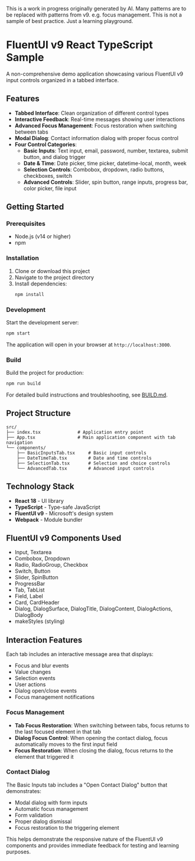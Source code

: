 This is a work in progress originally generated by AI. Many patterns are to be replaced with patterns from v9. e.g. focus management. This is not a sample of best practice. Just a learning playground.

# FluentUI v9 React TypeScript Sample

A non-comprehensive demo application showcasing various FluentUI v9 input controls organized in a tabbed interface.

## Features

- **Tabbed Interface**: Clean organization of different control types
- **Interactive Feedback**: Real-time messages showing user interactions
- **Advanced Focus Management**: Focus restoration when switching between tabs
- **Modal Dialog**: Contact information dialog with proper focus control
- **Four Control Categories**:
  - **Basic Inputs**: Text input, email, password, number, textarea, submit button, and dialog trigger
  - **Date & Time**: Date picker, time picker, datetime-local, month, week
  - **Selection Controls**: Combobox, dropdown, radio buttons, checkboxes, switch
  - **Advanced Controls**: Slider, spin button, range inputs, progress bar, color picker, file input

## Getting Started

### Prerequisites

- Node.js (v14 or higher)
- npm

### Installation

1. Clone or download this project
2. Navigate to the project directory
3. Install dependencies:
   ```bash
   npm install
   ```

### Development

Start the development server:
```bash
npm start
```

The application will open in your browser at `http://localhost:3000`.

### Build

Build the project for production:
```bash
npm run build
```

For detailed build instructions and troubleshooting, see [BUILD.md](BUILD.md).

## Project Structure

```
src/
├── index.tsx              # Application entry point
├── App.tsx                # Main application component with tab navigation
└── components/
    ├── BasicInputsTab.tsx     # Basic input controls
    ├── DateTimeTab.tsx        # Date and time controls
    ├── SelectionTab.tsx       # Selection and choice controls
    └── AdvancedTab.tsx        # Advanced input controls
```

## Technology Stack

- **React 18** - UI library
- **TypeScript** - Type-safe JavaScript
- **FluentUI v9** - Microsoft's design system
- **Webpack** - Module bundler

## FluentUI v9 Components Used

- Input, Textarea
- Combobox, Dropdown
- Radio, RadioGroup, Checkbox
- Switch, Button
- Slider, SpinButton
- ProgressBar
- Tab, TabList
- Field, Label
- Card, CardHeader
- Dialog, DialogSurface, DialogTitle, DialogContent, DialogActions, DialogBody
- makeStyles (styling)

## Interaction Features

Each tab includes an interactive message area that displays:
- Focus and blur events
- Value changes
- Selection events
- User actions
- Dialog open/close events
- Focus management notifications

### Focus Management
- **Tab Focus Restoration**: When switching between tabs, focus returns to the last focused element in that tab
- **Dialog Focus Control**: When opening the contact dialog, focus automatically moves to the first input field
- **Focus Restoration**: When closing the dialog, focus returns to the element that triggered it

### Contact Dialog
The Basic Inputs tab includes a "Open Contact Dialog" button that demonstrates:
- Modal dialog with form inputs
- Automatic focus management
- Form validation
- Proper dialog dismissal
- Focus restoration to the triggering element

This helps demonstrate the responsive nature of the FluentUI v9 components and provides immediate feedback for testing and learning purposes.
